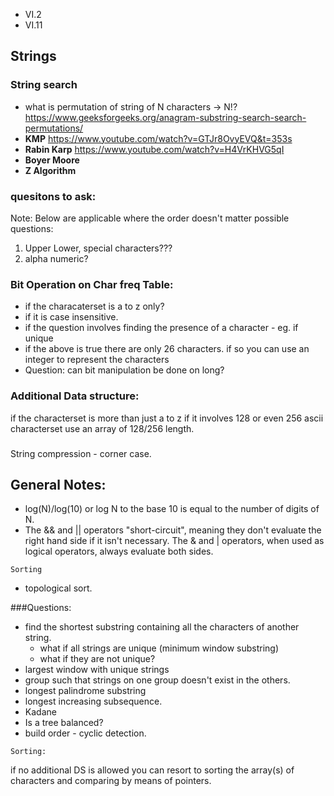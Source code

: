 * VI.2
* VI.11

## Strings
### String search
* what is permutation of string of N characters -> N!?
    https://www.geeksforgeeks.org/anagram-substring-search-search-permutations/
* <b>KMP</b>  https://www.youtube.com/watch?v=GTJr8OvyEVQ&t=353s
* <b>Rabin Karp</b> https://www.youtube.com/watch?v=H4VrKHVG5qI 
* <b>Boyer Moore</b>
* <b>Z Algorithm</b>
### quesitons to ask:
Note: Below are applicable where the order doesn't matter
possible questions: 
1) Upper Lower, special characters???
2) alpha numeric?
### Bit Operation on Char freq Table:
* if the characaterset is a to z only? 
* if it is case insensitive.
* if the question involves finding the presence of a character - eg. if unique 
* if the above is true there are only 26 characters. if so you can use an integer to represent the characters 
* Question: can bit manipulation be done on long?
### Additional Data structure:
if the characterset is more than just a to z
if it involves 128 or even 256 ascii characterset use an array of 128/256 length.
### 
String compression - corner case.

## General Notes:
* log(N)/log(10) or log N to the base 10 is equal to the number of digits of N.
* The && and || operators "short-circuit", meaning they don't evaluate the right hand side if it isn't necessary. The & and | operators, when used as logical operators, always evaluate both sides.

```
Sorting
```
* topological sort.

###Questions:
* find the shortest substring containing all the characters of another string. 
    * what if all strings are unique (minimum window substring)
    * what if they are not unique?
* largest window with unique strings
* group such that strings on one group doesn't exist in the others.
* longest palindrome substring
* longest increasing subsequence.
* Kadane
* Is a tree balanced?
* build order - cyclic detection.

~~~
Sorting:
~~~ 
if no additional DS is allowed
you can resort to sorting the array(s) of characters and comparing by means of pointers.
